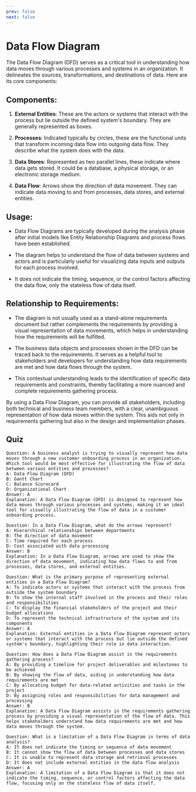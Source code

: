 ```yaml
---
prev: false
next: false
---
```


# Data Flow Diagram

The Data Flow Diagram (DFD) serves as a critical tool in understanding how data moves through various processes and systems in an organization. It delineates the sources, transformations, and destinations of data. Here are its core components:

## Components:

1. **External Entities**: These are the actors or systems that interact with the process but lie outside the defined system's boundary. They are generally represented as boxes.

2. **Processes**: Indicated typically by circles, these are the functional units that transform incoming data flow into outgoing data flow. They describe what the system does with the data.

3. **Data Stores**: Represented as two parallel lines, these indicate where data gets stored. It could be a database, a physical storage, or an electronic storage medium.

4. **Data Flow**: Arrows show the direction of data movement. They can indicate data moving to and from processes, data stores, and external entities.

## Usage:

- Data Flow Diagrams are typically developed during the analysis phase after initial models like Entity Relationship Diagrams and process flows have been established.
- The diagram helps to understand the flow of data between systems and actors and is particularly useful for visualizing data inputs and outputs for each process involved.

- It does not indicate the timing, sequence, or the control factors affecting the data flow, only the stateless flow of data itself.

## Relationship to Requirements:

- The diagram is not usually used as a stand-alone requirements document but rather complements the requirements by providing a visual representation of data movements, which helps in understanding how the requirements will be fulfilled.

- The business data objects and processes shown in the DFD can be traced back to the requirements. It serves as a helpful tool to stakeholders and developers for understanding how data requirements are met and how data flows through the system.

- This contextual understanding leads to the identification of specific data requirements and constraints, thereby facilitating a more nuanced and complete requirements gathering process.

By using a Data Flow Diagram, you can provide all stakeholders, including both technical and business team members, with a clear, unambiguous representation of how data moves within the system. This aids not only in requirements gathering but also in the design and implementation phases.

## Quiz

```quiz
Question: A business analyst is trying to visually represent how data moves through a new customer onboarding process in an organization. Which tool would be most effective for illustrating the flow of data between various entities and processes?
A: Data Flow Diagram (DFD)
B: Gantt Chart
C: Balance Scorecard
D: Organizational Chart
Answer: A
Explanation: A Data Flow Diagram (DFD) is designed to represent how data moves through various processes and systems, making it an ideal tool for visually illustrating the flow of data in a customer onboarding process.

Question: In a Data Flow Diagram, what do the arrows represent?
A: Hierarchical relationships between departments
B: The direction of data movement
C: Time required for each process
D: Cost associated with data processing
Answer: B
Explanation: In a Data Flow Diagram, arrows are used to show the direction of data movement, indicating how data flows to and from processes, data stores, and external entities.

Question: What is the primary purpose of representing external entities in a Data Flow Diagram?
A: To indicate actors or systems that interact with the process from outside the system boundary
B: To show the internal staff involved in the process and their roles and responsibilities
C: To display the financial stakeholders of the project and their budget allocations
D: To represent the technical infrastructure of the system and its components
Answer: A
Explanation: External entities in a Data Flow Diagram represent actors or systems that interact with the process but lie outside the defined system's boundary, highlighting their role in data interaction.

Question: How does a Data Flow Diagram assist in the requirements gathering process?
A: By providing a timeline for project deliverables and milestones to be achieved
B: By showing the flow of data, aiding in understanding how data requirements are met
C: By allocating budget for data-related activities and tasks in the project
D: By assigning roles and responsibilities for data management and processing
Answer: B
Explanation: A Data Flow Diagram assists in the requirements gathering process by providing a visual representation of the flow of data. This helps stakeholders understand how data requirements are met and how data moves through the system.

Question: What is a limitation of a Data Flow Diagram in terms of data analysis?
A: It does not indicate the timing or sequence of data movement
B: It cannot show the flow of data between processes and data stores
C: It is unable to represent data storage and retrieval processes
D: It does not include external entities in the data flow analysis
Answer: A
Explanation: A limitation of a Data Flow Diagram is that it does not indicate the timing, sequence, or control factors affecting the data flow, focusing only on the stateless flow of data itself.
```
